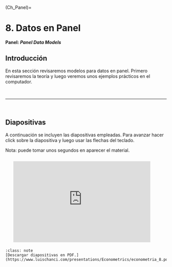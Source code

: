 (Ch_Panel)=

# 8. Datos en Panel

**Panel: _Panel Data Models_**

## Introducción

En esta sección revisaremos modelos para datos en panel. Primero revisaremos la teoría y luego veremos unos ejemplos prácticos en el computador.

</br>
<hr>

&nbsp;

## Diapositivas

A continuación se incluyen las diapositivas empleadas. Para avanzar hacer click sobre la diapositiva y luego usar las flechas del teclado.

Nota: puede tomar unos segundos en aparecer el material.

<div id   ="Container"
     style="padding-bottom:50.25%; position:relative; display:block; width: 100%">
     <iframe id                 ="my_html_slides"
             width              ="85%"
             height             ="100%"
             src                ="https://www.luischanci.com/presentations/Econometrics/econometria_8.html#/"
             frameborder        ="0"
             allowfullscreen    ="1"
             style              ="position:absolute; top:5%; left: 5%">
     </iframe>
</div>
</br>

`````{admonition} Enlace
:class: note
[Descargar diapositivas en PDF.](https://www.luischanci.com/presentations/Econometrics/econometria_8.pdf)
`````

</br>
